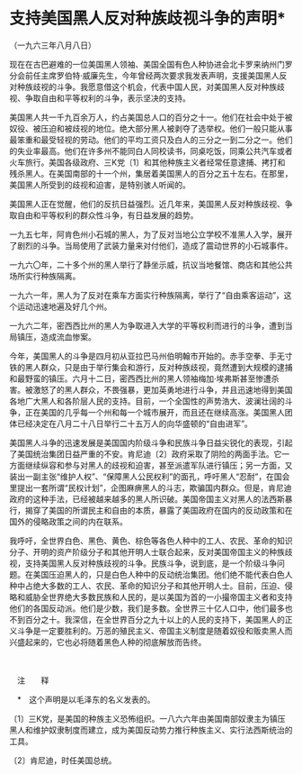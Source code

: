 # 支持美国黑人反对种族歧视斗争的声明\*

（一九六三年八月八日）

现在在古巴避难的一位美国黑人领袖、美国全国有色人种协进会北卡罗来纳州门罗分会前任主席罗伯特·威廉先生，今年曾经两次要求我发表声明，支援美国黑人反对种族歧视的斗争。我愿意借这个机会，代表中国人民，对美国黑人反对种族歧视、争取自由和平等权利的斗争，表示坚决的支持。

美国黑人共一千九百余万人，约占美国总人口的百分之十一。他们在社会中处于被奴役、被压迫和被歧视的地位。绝大部分黑人被剥夺了选举权。他们一般只能从事最笨重和最受轻视的劳动。他们的平均工资只及白人的三分之一到二分之一。他们的失业率最高。他们在许多州不能同白人同校读书，同桌吃饭，同乘公共汽车或者火车旅行。美国各级政府、三K党〔1〕和其他种族主义者经常任意逮捕、拷打和残杀黑人。在美国南部的十一个州，集居着美国黑人的百分之五十左右。在那里，美国黑人所受到的歧视和迫害，是特别骇人听闻的。

美国黑人正在觉醒，他们的反抗日益强烈。近几年来，美国黑人反对种族歧视、争取自由和平等权利的群众性斗争，有日益发展的趋势。

一九五七年，阿肯色州小石城的黑人，为了反对当地公立学校不准黑人入学，展开了剧烈的斗争。当局使用了武装力量来对付他们，造成了震动世界的小石城事件。

一九六〇年，二十多个州的黑人举行了静坐示威，抗议当地餐馆、商店和其他公共场所实行种族隔离。

一九六一年，黑人为了反对在乘车方面实行种族隔离，举行了“自由乘客运动”，这个运动迅速地遍及好几个州。

一九六二年，密西西比州的黑人为争取进入大学的平等权利而进行的斗争，遭到当局镇压，造成流血惨案。

今年，美国黑人的斗争是四月初从亚拉巴马州伯明翰市开始的。赤手空拳、手无寸铁的黑人群众，只是由于举行集会和游行，反对种族歧视，竟然遭到大规模的逮捕和最野蛮的镇压。六月十二日，密西西比州的黑人领袖梅加·埃弗斯甚至惨遭杀害。被激怒了的黑人群众，不畏强暴，更加英勇地进行斗争，并且迅速地得到美国各地广大黑人和各阶层人民的支持。目前，一个全国性的声势浩大、波澜壮阔的斗争，正在美国的几乎每一个州和每一个城市展开，而且还在继续高涨。美国黑人团体已经决定在八月二十八日举行二十五万人的向华盛顿的“自由进军”。

美国黑人斗争的迅速发展是美国国内阶级斗争和民族斗争日益尖锐化的表现，引起了美国统治集团日益严重的不安。肯尼迪〔2〕政府采取了阴险的两面手法。它一方面继续纵容和参与对黑人的歧视和迫害，甚至派遣军队进行镇压；另一方面，又装出一副主张“维护人权”、“保障黑人公民权利”的面孔，呼吁黑人“忍耐”，在国会里提出一套所谓“民权计划”，企图麻痹黑人的斗志，欺骗国内群众。但是，肯尼迪政府的这种手法，已经被越来越多的黑人所识破。美国帝国主义对黑人的法西斯暴行，揭穿了美国的所谓民主和自由的本质，暴露了美国政府在国内的反动政策和在国外的侵略政策之间的内在联系。

我呼吁，全世界白色、黑色、黄色、棕色等各色人种中的工人、农民、革命的知识分子、开明的资产阶级分子和其他开明人士联合起来，反对美国帝国主义的种族歧视，支持美国黑人反对种族歧视的斗争。民族斗争，说到底，是一个阶级斗争问题。在美国压迫黑人的，只是白色人种中的反动统治集团。他们绝不能代表白色人种中占绝大多数的工人、农民、革命的知识分子和其他开明人士。目前，压迫、侵略和威胁全世界绝大多数民族和人民的，是以美国为首的一小撮帝国主义者和支持他们的各国反动派。他们是少数，我们是多数。全世界三十亿人口中，他们最多也不到百分之十。我深信，在全世界百分之九十以上的人民的支持下，美国黑人的正义斗争是一定要胜利的。万恶的殖民主义、帝国主义制度是随着奴役和贩卖黑人而兴盛起来的，它也必将随着黑色人种的彻底解放而告终。

　　

　注　　释　

　\*　这个声明是以毛泽东的名义发表的。

〔1〕三K党，是美国的种族主义恐怖组织。一八六六年由美国南部奴隶主为镇压黑人和维护奴隶制度而建立，成为美国反动势力推行种族主义、实行法西斯统治的工具。

〔2〕肯尼迪，时任美国总统。
